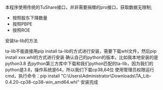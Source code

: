 本程序使用传统的TuShare接口，并非需要捐赠的pro接口，获取数据无限制;

- 按照股东下降数量
- 按照PBPE
- 按照ROE

安装ta-lib的方法

ta-lib不能直接用pip install ta-lib的方式进行安装，需要下载whl文件，然后pip install xxx.whl的方式进行安装
确认自己的python的版本，比如我本地安装的是python3.8
去python第三方库中下载和我们python匹配的ta-lib，因为我们的python是3.8，操作系统是64，所以我们下载cp38,64位
使用管理员权限运行cmd，执行命令：pip install "C:\Users\Administrator\Downloads\TA_Lib-0.4.20-cp38-cp38-win_amd64.whl"
安装完成
